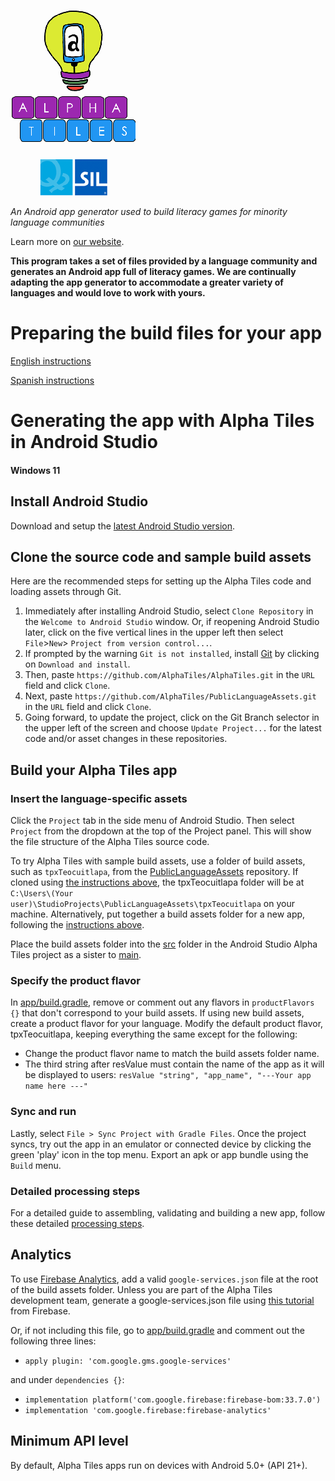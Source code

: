 ![Alpha Tiles](/app/src/main/res/drawable/zz_splash.png?raw=true)

*An Android app generator used to build literacy games for minority language communities* 

Learn more on [our website](http://alphatilesapps.org/).

**This program takes a set of files provided by a language community and generates an Android app full of literacy games. We are continually adapting the app generator to accommodate a greater variety of languages and would love to work with yours.**

# Preparing the build files for your app

[English instructions](https://docs.google.com/presentation/d/1w-BTKk2MuJIwTFXfXP8cNShU0QI6MSXM5YJQxcaP4uk/edit#slide=id.p1)

[Spanish instructions](https://docs.google.com/presentation/d/1pjhPZvCVU7T50IdSWVTc0GXgBd24-klR1f3yDuTFhJ0/edit#slide=id.p1)

# Generating the app with Alpha Tiles in Android Studio
#### Windows 11
## Install Android Studio
Download and setup the [latest Android Studio version](https://developer.android.com/studio).

## Clone the source code and sample build assets
Here are the recommended steps for setting up the Alpha Tiles code and loading assets through Git.
1. Immediately after installing Android Studio, select `Clone Repository` in the `Welcome to Android Studio` window. Or, if reopening Android Studio later, click on the five vertical lines in the upper left then select `File`>`New`> `Project from version control...`.
2. If prompted by the warning `Git is not installed`, install [Git](https://git-scm.com/download/win) by clicking on `Download and install`.
3. Then, paste `https://github.com/AlphaTiles/AlphaTiles.git` in the `URL` field and click `Clone`.
4. Next, paste `https://github.com/AlphaTiles/PublicLanguageAssets.git` in the `URL` field and click `Clone`.
5. Going forward, to update the project, click on the Git Branch selector in the upper left of the screen and choose `Update Project...` for the latest code and/or asset changes in these repositories.

## Build your Alpha Tiles app
### Insert the language-specific assets
Click the `Project` tab in the side menu of Android Studio. Then select `Project` from the dropdown at the top of the Project panel. This will show the file structure of the Alpha Tiles source code.

To try Alpha Tiles with sample build assets, use a folder of build assets, such as `tpxTeocuitlapa`, from the [PublicLanguageAssets](https://github.com/AlphaTiles/PublicLanguageAssets) repository. If cloned using [the instructions above](#clone-the-source-code-and-sample-build-assets), the tpxTeocuitlapa folder will be at `C:\Users\(Your user)\StudioProjects\PublicLanguageAssets\tpxTeocuitlapa` on your machine.
Alternatively, put together a build assets folder for a new app, following the [instructions above](#preparing-the-build-files-for-your-app).

Place the build assets folder into the [src](app/src) folder in the Android Studio Alpha Tiles project as a sister to [main](app/src/main).

### Specify the product flavor
In [app/build.gradle](app/build.gradle), remove or comment out any flavors in `productFlavors {}` that don't correspond to your build assets. If using new build assets, create a product flavor for your language. Modify the default product flavor, tpxTeocuitlapa, keeping everything the same except for the following:
* Change the product flavor name to match the build assets folder name.
* The third string after resValue must contain the name of the app as it will be displayed to users: `resValue "string", "app_name", "---Your app name here ---"`

### Sync and run
Lastly, select `File > Sync Project with Gradle Files`. Once the project syncs, try out the app in an emulator or connected device by clicking the green 'play' icon in the top menu. Export an apk or app bundle using the `Build` menu.

### Detailed processing steps
For a detailed guide to assembling, validating and building a new app, follow these detailed [processing steps](https://docs.google.com/document/d/1C93cJrd83B5Cn97azkj34eBQ_bWDTBKHotcCSPQ78uY).

## Analytics
To use [Firebase Analytics](https://firebase.google.com/), add a valid `google-services.json` file at the root of the build assets folder. Unless you are part of the Alpha Tiles development team, generate a google-services.json file using [this tutorial](https://cloud.google.com/firestore/docs/client/get-firebase) from Firebase. 

Or, if not including this file, go to [app/build.gradle](app/build.gradle) and comment out the following three lines:

* `apply plugin: 'com.google.gms.google-services'`

and under `dependencies {}`:

* `implementation platform('com.google.firebase:firebase-bom:33.7.0')`
* `implementation 'com.google.firebase:firebase-analytics'`

## Minimum API level

By default, Alpha Tiles apps run on devices with Android 5.0+ (API 21+).